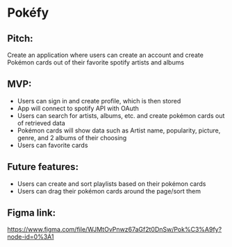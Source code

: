 # Pokéfy

## **Pitch**:
Create an application where users can create an account and create Pokémon cards out of their favorite spotify artists and albums

## **MVP**:
- Users can sign in and create profile, which is then stored
- App will connect to spotify API with OAuth
- Users can search for artists, albums, etc. and create pokémon cards out of retrieved data
- Pokémon cards will show data such as Artist name, popularity, picture, genre, and 2 albums of their choosing
- Users can favorite cards

## **Future features**:
- Users can create and sort playlists based on their pokémon cards
- Users can drag their pokémon cards around the page/sort them


## **Figma link**:
https://www.figma.com/file/WJMtOvPnwz67aGf2t0DnSw/Pok%C3%A9fy?node-id=0%3A1